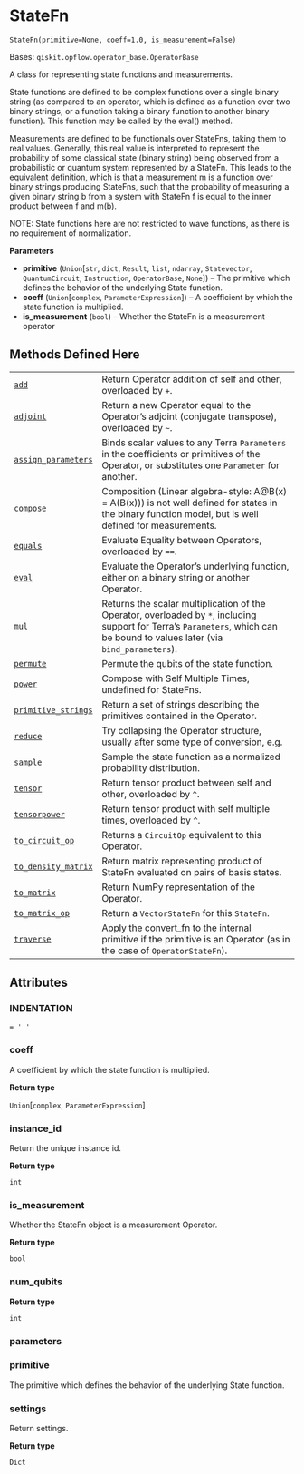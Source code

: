 # StateFn

<span id="undefined" />

`StateFn(primitive=None, coeff=1.0, is_measurement=False)`

Bases: `qiskit.opflow.operator_base.OperatorBase`

A class for representing state functions and measurements.

State functions are defined to be complex functions over a single binary string (as compared to an operator, which is defined as a function over two binary strings, or a function taking a binary function to another binary function). This function may be called by the eval() method.

Measurements are defined to be functionals over StateFns, taking them to real values. Generally, this real value is interpreted to represent the probability of some classical state (binary string) being observed from a probabilistic or quantum system represented by a StateFn. This leads to the equivalent definition, which is that a measurement m is a function over binary strings producing StateFns, such that the probability of measuring a given binary string b from a system with StateFn f is equal to the inner product between f and m(b).

NOTE: State functions here are not restricted to wave functions, as there is no requirement of normalization.

**Parameters**

*   **primitive** (`Union`\[`str`, `dict`, `Result`, `list`, `ndarray`, `Statevector`, `QuantumCircuit`, `Instruction`, `OperatorBase`, `None`]) – The primitive which defines the behavior of the underlying State function.
*   **coeff** (`Union`\[`complex`, `ParameterExpression`]) – A coefficient by which the state function is multiplied.
*   **is\_measurement** (`bool`) – Whether the StateFn is a measurement operator

## Methods Defined Here

|                                                                                                                                                                                |                                                                                                                                                                               |
| ------------------------------------------------------------------------------------------------------------------------------------------------------------------------------ | ----------------------------------------------------------------------------------------------------------------------------------------------------------------------------- |
| [`add`](qiskit.opflow.state_fns.StateFn.add#qiskit.opflow.state_fns.StateFn.add "qiskit.opflow.state_fns.StateFn.add")                                                         | Return Operator addition of self and other, overloaded by `+`.                                                                                                                |
| [`adjoint`](qiskit.opflow.state_fns.StateFn.adjoint#qiskit.opflow.state_fns.StateFn.adjoint "qiskit.opflow.state_fns.StateFn.adjoint")                                         | Return a new Operator equal to the Operator’s adjoint (conjugate transpose), overloaded by `~`.                                                                               |
| [`assign_parameters`](qiskit.opflow.state_fns.StateFn.assign_parameters#qiskit.opflow.state_fns.StateFn.assign_parameters "qiskit.opflow.state_fns.StateFn.assign_parameters") | Binds scalar values to any Terra `Parameters` in the coefficients or primitives of the Operator, or substitutes one `Parameter` for another.                                  |
| [`compose`](qiskit.opflow.state_fns.StateFn.compose#qiskit.opflow.state_fns.StateFn.compose "qiskit.opflow.state_fns.StateFn.compose")                                         | Composition (Linear algebra-style: A\@B(x) = A(B(x))) is not well defined for states in the binary function model, but is well defined for measurements.                      |
| [`equals`](qiskit.opflow.state_fns.StateFn.equals#qiskit.opflow.state_fns.StateFn.equals "qiskit.opflow.state_fns.StateFn.equals")                                             | Evaluate Equality between Operators, overloaded by `==`.                                                                                                                      |
| [`eval`](qiskit.opflow.state_fns.StateFn.eval#qiskit.opflow.state_fns.StateFn.eval "qiskit.opflow.state_fns.StateFn.eval")                                                     | Evaluate the Operator’s underlying function, either on a binary string or another Operator.                                                                                   |
| [`mul`](qiskit.opflow.state_fns.StateFn.mul#qiskit.opflow.state_fns.StateFn.mul "qiskit.opflow.state_fns.StateFn.mul")                                                         | Returns the scalar multiplication of the Operator, overloaded by `*`, including support for Terra’s `Parameters`, which can be bound to values later (via `bind_parameters`). |
| [`permute`](qiskit.opflow.state_fns.StateFn.permute#qiskit.opflow.state_fns.StateFn.permute "qiskit.opflow.state_fns.StateFn.permute")                                         | Permute the qubits of the state function.                                                                                                                                     |
| [`power`](qiskit.opflow.state_fns.StateFn.power#qiskit.opflow.state_fns.StateFn.power "qiskit.opflow.state_fns.StateFn.power")                                                 | Compose with Self Multiple Times, undefined for StateFns.                                                                                                                     |
| [`primitive_strings`](qiskit.opflow.state_fns.StateFn.primitive_strings#qiskit.opflow.state_fns.StateFn.primitive_strings "qiskit.opflow.state_fns.StateFn.primitive_strings") | Return a set of strings describing the primitives contained in the Operator.                                                                                                  |
| [`reduce`](qiskit.opflow.state_fns.StateFn.reduce#qiskit.opflow.state_fns.StateFn.reduce "qiskit.opflow.state_fns.StateFn.reduce")                                             | Try collapsing the Operator structure, usually after some type of conversion, e.g.                                                                                            |
| [`sample`](qiskit.opflow.state_fns.StateFn.sample#qiskit.opflow.state_fns.StateFn.sample "qiskit.opflow.state_fns.StateFn.sample")                                             | Sample the state function as a normalized probability distribution.                                                                                                           |
| [`tensor`](qiskit.opflow.state_fns.StateFn.tensor#qiskit.opflow.state_fns.StateFn.tensor "qiskit.opflow.state_fns.StateFn.tensor")                                             | Return tensor product between self and other, overloaded by `^`.                                                                                                              |
| [`tensorpower`](qiskit.opflow.state_fns.StateFn.tensorpower#qiskit.opflow.state_fns.StateFn.tensorpower "qiskit.opflow.state_fns.StateFn.tensorpower")                         | Return tensor product with self multiple times, overloaded by `^`.                                                                                                            |
| [`to_circuit_op`](qiskit.opflow.state_fns.StateFn.to_circuit_op#qiskit.opflow.state_fns.StateFn.to_circuit_op "qiskit.opflow.state_fns.StateFn.to_circuit_op")                 | Returns a `CircuitOp` equivalent to this Operator.                                                                                                                            |
| [`to_density_matrix`](qiskit.opflow.state_fns.StateFn.to_density_matrix#qiskit.opflow.state_fns.StateFn.to_density_matrix "qiskit.opflow.state_fns.StateFn.to_density_matrix") | Return matrix representing product of StateFn evaluated on pairs of basis states.                                                                                             |
| [`to_matrix`](qiskit.opflow.state_fns.StateFn.to_matrix#qiskit.opflow.state_fns.StateFn.to_matrix "qiskit.opflow.state_fns.StateFn.to_matrix")                                 | Return NumPy representation of the Operator.                                                                                                                                  |
| [`to_matrix_op`](qiskit.opflow.state_fns.StateFn.to_matrix_op#qiskit.opflow.state_fns.StateFn.to_matrix_op "qiskit.opflow.state_fns.StateFn.to_matrix_op")                     | Return a `VectorStateFn` for this `StateFn`.                                                                                                                                  |
| [`traverse`](qiskit.opflow.state_fns.StateFn.traverse#qiskit.opflow.state_fns.StateFn.traverse "qiskit.opflow.state_fns.StateFn.traverse")                                     | Apply the convert\_fn to the internal primitive if the primitive is an Operator (as in the case of `OperatorStateFn`).                                                        |

## Attributes

<span id="undefined" />

### INDENTATION

`= ' '`

<span id="undefined" />

### coeff

A coefficient by which the state function is multiplied.

**Return type**

`Union`\[`complex`, `ParameterExpression`]

<span id="undefined" />

### instance\_id

Return the unique instance id.

**Return type**

`int`

<span id="undefined" />

### is\_measurement

Whether the StateFn object is a measurement Operator.

**Return type**

`bool`

<span id="undefined" />

### num\_qubits

**Return type**

`int`

<span id="undefined" />

### parameters

<span id="undefined" />

### primitive

The primitive which defines the behavior of the underlying State function.

<span id="undefined" />

### settings

Return settings.

**Return type**

`Dict`
